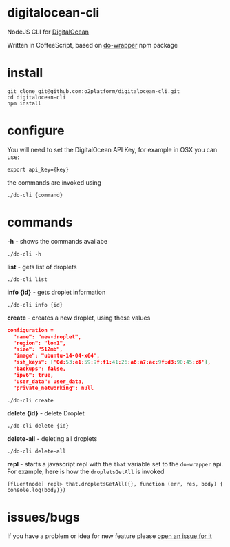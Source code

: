 # digitalocean-cli
NodeJS CLI for [DigitalOcean]([https://www.digitalocean.com)

Written in CoffeeScript, based on [do-wrapper](https://www.npmjs.com/package/do-wrapper) npm package

# install

```
git clone git@github.com:o2platform/digitalocean-cli.git
cd digitalocean-cli
npm install
```

# configure

You will need to set the DigitalOcean API Key, for example in OSX you can use:

```
export api_key={key}
```

the commands are invoked using

```
./do-cli {command}
```

# commands

**-h** - shows the commands availabe
```
./do-cli -h
```

**list** - gets list of droplets

```
./do-cli list
```

**info {id}** - gets droplet information

```
./do-cli info {id}
```

**create** - creates a new droplet, using these values

```json
configuration =
  "name": "new-droplet",
  "region": "lon1",
  "size": "512mb",
  "image": "ubuntu-14-04-x64",
  "ssh_keys": ['0d:53:e1:59:9f:f1:41:26:a8:a7:ac:9f:d3:90:45:c8'],
  "backups": false,
  "ipv6": true,
  "user_data": user_data,
  "private_networking": null
```

```
./do-cli create
```

**delete {id}** - delete Droplet <id>

```
./do-cli delete {id}
```

**delete-all**  - deleting all droplets

```
./do-cli delete-all
```

**repl** - starts a javascript repl with the ```that``` variable set to the
```do-wrapper``` api. For example, here is how the ```dropletsGetAll``` is invoked

```
[fluentnode] repl> that.dropletsGetAll({}, function (err, res, body) { console.log(body)})
```

# issues/bugs

If you have a problem or idea for new feature please [open an issue for it](https://github.com/o2platform/digitalocean-cli/issues)
